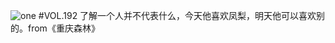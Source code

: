 ![one](http://image.wufazhuce.com/Fp42O8UsxOm9qpdvkagIPXr3_yHj)
#VOL.192
了解一个人并不代表什么，今天他喜欢凤梨，明天他可以喜欢别的。from《重庆森林》